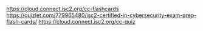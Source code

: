 https://cloud.connect.isc2.org/cc-flashcards
https://quizlet.com/779965480/isc2-certified-in-cybersecurity-exam-prep-flash-cards/
https://cloud.connect.isc2.org/cc-quiz
